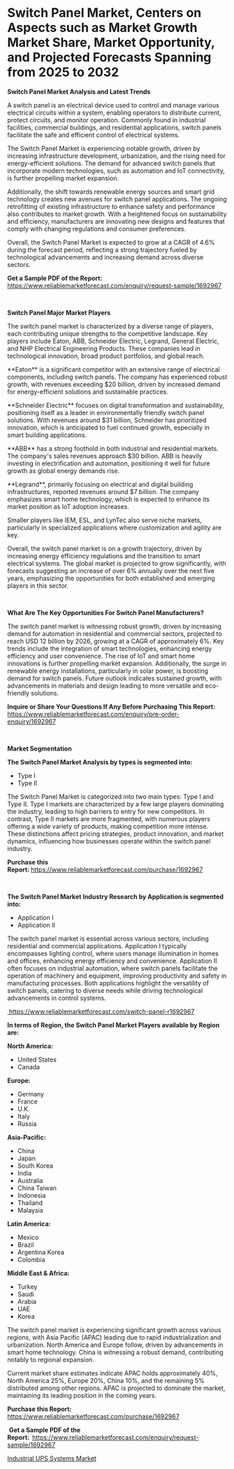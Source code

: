 <p><h1>Switch Panel Market, Centers on Aspects such as Market Growth Market Share, Market Opportunity, and Projected Forecasts Spanning from 2025 to 2032</h1></p><p><strong>Switch Panel Market Analysis and Latest Trends</strong></p>
<p><p>A switch panel is an electrical device used to control and manage various electrical circuits within a system, enabling operators to distribute current, protect circuits, and monitor operation. Commonly found in industrial facilities, commercial buildings, and residential applications, switch panels facilitate the safe and efficient control of electrical systems. </p><p>The Switch Panel Market is experiencing notable growth, driven by increasing infrastructure development, urbanization, and the rising need for energy-efficient solutions. The demand for advanced switch panels that incorporate modern technologies, such as automation and IoT connectivity, is further propelling market expansion. </p><p>Additionally, the shift towards renewable energy sources and smart grid technology creates new avenues for switch panel applications. The ongoing retrofitting of existing infrastructure to enhance safety and performance also contributes to market growth. With a heightened focus on sustainability and efficiency, manufacturers are innovating new designs and features that comply with changing regulations and consumer preferences. </p><p>Overall, the Switch Panel Market is expected to grow at a CAGR of 4.6% during the forecast period, reflecting a strong trajectory fueled by technological advancements and increasing demand across diverse sectors.</p></p>
<p><strong>Get a Sample PDF of the Report:&nbsp;</strong> <a href="https://www.reliablemarketforecast.com/enquiry/request-sample/1692967?utm_campaign=2439&utm_medium=2&utm_source=Github&utm_content=ia&utm_term=27032025&utm_id=switch-panel">https://www.reliablemarketforecast.com/enquiry/request-sample/1692967</a></p>
<p>&nbsp;</p>
<p><strong>Switch Panel Major Market Players</strong></p>
<p><p>The switch panel market is characterized by a diverse range of players, each contributing unique strengths to the competitive landscape. Key players include Eaton, ABB, Schneider Electric, Legrand, General Electric, and NHP Electrical Engineering Products. These companies lead in technological innovation, broad product portfolios, and global reach.</p><p>**Eaton** is a significant competitor with an extensive range of electrical components, including switch panels. The company has experienced robust growth, with revenues exceeding $20 billion, driven by increased demand for energy-efficient solutions and sustainable practices.</p><p>**Schneider Electric** focuses on digital transformation and sustainability, positioning itself as a leader in environmentally friendly switch panel solutions. With revenues around $31 billion, Schneider has prioritized innovation, which is anticipated to fuel continued growth, especially in smart building applications.</p><p>**ABB** has a strong foothold in both industrial and residential markets. The company's sales revenues approach $30 billion. ABB is heavily investing in electrification and automation, positioning it well for future growth as global energy demands rise.</p><p>**Legrand**, primarily focusing on electrical and digital building infrastructures, reported revenues around $7 billion. The company emphasizes smart home technology, which is expected to enhance its market position as IoT adoption increases.</p><p>Smaller players like IEM, ESL, and LynTec also serve niche markets, particularly in specialized applications where customization and agility are key. </p><p>Overall, the switch panel market is on a growth trajectory, driven by increasing energy efficiency regulations and the transition to smart electrical systems. The global market is projected to grow significantly, with forecasts suggesting an increase of over 6% annually over the next five years, emphasizing the opportunities for both established and emerging players in this sector.</p></p>
<p>&nbsp;</p>
<p><strong>What Are The Key Opportunities For Switch Panel Manufacturers?</strong></p>
<p><p>The switch panel market is witnessing robust growth, driven by increasing demand for automation in residential and commercial sectors, projected to reach USD 12 billion by 2026, growing at a CAGR of approximately 6%. Key trends include the integration of smart technologies, enhancing energy efficiency and user convenience. The rise of IoT and smart home innovations is further propelling market expansion. Additionally, the surge in renewable energy installations, particularly in solar power, is boosting demand for switch panels. Future outlook indicates sustained growth, with advancements in materials and design leading to more versatile and eco-friendly solutions.</p></p>
<p><strong>Inquire or Share Your Questions If Any Before Purchasing This Report:</strong> <a href="https://www.reliablemarketforecast.com/enquiry/pre-order-enquiry/1692967?utm_campaign=2439&utm_medium=2&utm_source=Github&utm_content=ia&utm_term=27032025&utm_id=switch-panel">https://www.reliablemarketforecast.com/enquiry/pre-order-enquiry/1692967</a></p>
<p>&nbsp;</p>
<p><strong>Market Segmentation</strong></p>
<p><strong>The Switch Panel Market Analysis by types is segmented into:</strong></p>
<p><ul><li>Type I</li><li>Type II</li></ul></p>
<p><p>The Switch Panel Market is categorized into two main types: Type I and Type II. Type I markets are characterized by a few large players dominating the industry, leading to high barriers to entry for new competitors. In contrast, Type II markets are more fragmented, with numerous players offering a wide variety of products, making competition more intense. These distinctions affect pricing strategies, product innovation, and market dynamics, influencing how businesses operate within the switch panel industry.</p></p>
<p><strong>Purchase this Report:&nbsp;</strong><a href="https://www.reliablemarketforecast.com/purchase/1692967?utm_campaign=2439&utm_medium=2&utm_source=Github&utm_content=ia&utm_term=27032025&utm_id=switch-panel">https://www.reliablemarketforecast.com/purchase/1692967</a></p>
<p>&nbsp;</p>
<p><strong>The Switch Panel Market Industry Research by Application is segmented into:</strong></p>
<p><ul><li>Application I</li><li>Application II</li></ul></p>
<p><p>The switch panel market is essential across various sectors, including residential and commercial applications. Application I typically encompasses lighting control, where users manage illumination in homes and offices, enhancing energy efficiency and convenience. Application II often focuses on industrial automation, where switch panels facilitate the operation of machinery and equipment, improving productivity and safety in manufacturing processes. Both applications highlight the versatility of switch panels, catering to diverse needs while driving technological advancements in control systems.</p></p>
<p><a href="https://www.reliablemarketforecast.com/switch-panel-r1692967?utm_campaign=2439&utm_medium=2&utm_source=Github&utm_content=ia&utm_term=27032025&utm_id=switch-panel">&nbsp;https://www.reliablemarketforecast.com/switch-panel-r1692967</a></p>
<p><strong>In terms of Region, the Switch Panel Market Players available by Region are:</strong></p>
<p>
    <p> <strong> North America: </strong>
        <ul>
            <li>United States</li>
            <li>Canada</li>
        </ul>
        </p> 
    <p> <strong> Europe: </strong>
        <ul>
            <li>Germany</li>
            <li>France</li>
            <li>U.K.</li>
            <li>Italy</li>
            <li>Russia</li>
        </ul>
        </p> 
    <p> <strong> Asia-Pacific: </strong>
        <ul>
            <li>China</li>
            <li>Japan</li>
            <li>South Korea</li>
            <li>India</li>
            <li>Australia</li>
            <li>China Taiwan</li>
            <li>Indonesia</li>
            <li>Thailand</li>
            <li>Malaysia</li>
        </ul>
        </p> 
    <p> <strong> Latin America: </strong>
        <ul>
            <li>Mexico</li>
            <li>Brazil</li>
            <li>Argentina Korea</li>
            <li>Colombia</li>
        </ul>
        </p> 
    <p> <strong> Middle East & Africa: </strong>
        <ul>
            <li>Turkey</li>
            <li>Saudi</li>
            <li>Arabia</li>
            <li>UAE</li>
            <li>Korea</li>
        </ul>
    </p>
    </p>
<p><p>The switch panel market is experiencing significant growth across various regions, with Asia Pacific (APAC) leading due to rapid industrialization and urbanization. North America and Europe follow, driven by advancements in smart home technology. China is witnessing a robust demand, contributing notably to regional expansion. </p><p>Current market share estimates indicate APAC holds approximately 40%, North America 25%, Europe 20%, China 10%, and the remaining 5% distributed among other regions. APAC is projected to dominate the market, maintaining its leading position in the coming years.</p></p>
<p><strong>Purchase this Report: </strong><a href="https://www.reliablemarketforecast.com/purchase/1692967?utm_campaign=2439&utm_medium=2&utm_source=Github&utm_content=ia&utm_term=27032025&utm_id=switch-panel">https://www.reliablemarketforecast.com/purchase/1692967</a></p>
<p>&nbsp;<strong>Get a Sample PDF of the Report:&nbsp;&nbsp;</strong><a href="https://www.reliablemarketforecast.com/enquiry/request-sample/1692967?utm_campaign=2439&utm_medium=2&utm_source=Github&utm_content=ia&utm_term=27032025&utm_id=switch-panel">https://www.reliablemarketforecast.com/enquiry/request-sample/1692967</a></p>
<p><strong></strong></p>
<p><p><a href="https://github.com/mayabungard8092/Market-Research-Report-List-1/blob/main/industrial-ups-systems-market.md?utm_campaign=2439&utm_medium=2&utm_source=Github&utm_content=ia&utm_term=27032025&utm_id=switch-panel">Industrial UPS Systems Market</a></p></p>
